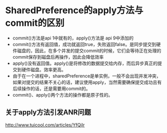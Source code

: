 # SharedPreference的apply方法与commit的区别

- commit()方法是api 1中就有的，apply()方法是 api 9中添加的
- commit()方法有返回值，成功就返回true，失败返回false。是同步提交到硬件磁盘的，因此，在多个并发的提交commit的时候，它们会等待正在处理的commit保存到磁盘后再操作，因此会降低效率
- apply()没有返回值。apply()是将修改的数据提交给内存，而后异步真正的提交到硬件磁盘。效率更高。
- 由于在一个进程中，sharedPreference是单实例，一般不会出现并发冲突，如果对提交的结果不关心的话，建议使用apply，当然需要确保提交成功且有后续操作的话，还是需要用commit的。
- commit()、apply()两个方法的操作都是原子性的。

## 关于apply方法引发ANR问题

http://www.tuicool.com/articles/YfQjIr
